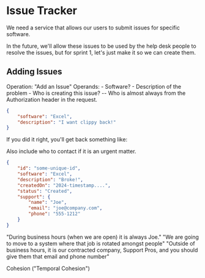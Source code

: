 # Issue Tracker

We need a service that allows our users to submit issues for specific software. 

In the future, we'll allow these issues to be used by the help desk people to resolve the issues, but for sprint 1, let's just make it so we 
can create them.



## Adding Issues

Operation: "Add an Issue"
Operands:
    - Software?
    - Description of the problem
    - Who is creating this issue? -- Who is almost always from the Authorization header in the request.

```json
{
    "software": "Excel",
    "description": "I want clippy back!"
}
```

If you did it right, you'll get back something like:

Also include who to contact if it is an urgent matter.


```json
{
    "id": "some-unique-id",
    "software": "Excel",
    "description": "Broke!",
    "createdOn": "2024-timestamp....",
    "status": "Created",
    "support": {
        "name": "Joe",
        "email": "joe@company.com",
        "phone": "555-1212"
    }
}

```

"During business hours (when we are open) it is always Joe."
"We are going to move to a system where that job is rotated amongst people"
"Outside of business hours, it is our contracted company, Support Pros, and you should give them that email and phone number"

Cohesion ("Temporal Cohesion")
